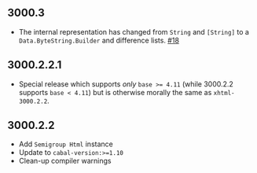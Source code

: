## 3000.3

- The internal representation has changed from `String` and `[String]` to a
  `Data.ByteString.Builder` and difference lists. [#18](https://github.com/haskell/xhtml/pull/18)

## 3000.2.2.1

- Special release which supports *only* `base >= 4.11`
  (while 3000.2.2 supports `base < 4.11`) but is otherwise
  morally the same as `xhtml-3000.2.2`.

## 3000.2.2

- Add `Semigroup Html` instance
- Update to `cabal-version:>=1.10`
- Clean-up compiler warnings
